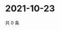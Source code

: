 # 2021-10-23

共 0 条

<!-- BEGIN WEIBO -->
<!-- 最后更新时间 Sat Oct 23 2021 11:11:44 GMT+0800 (China Standard Time) -->

<!-- END WEIBO -->
